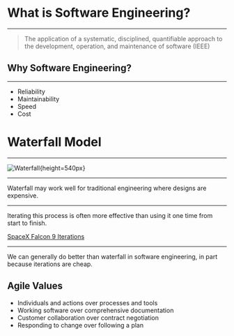 What is Software Engineering?
=============================

---

> The application of a systematic, disciplined, quantifiable approach to the development, operation, and maintenance of software (IEEE)

Why Software Engineering?
-------------------------

---

- Reliability
- Maintainability
- Speed
- Cost

Waterfall Model
===============

---

![Waterfall](https://upload.wikimedia.org/wikipedia/commons/e/e2/Waterfall_model.svg){height=540px}

---

Waterfall may work well for traditional engineering where designs are expensive.

---

Iterating this process is often more effective than using it one time from start to finish.

[SpaceX Falcon 9 Iterations](https://www.youtube.com/watch?v=bvim4rsNHkQ)

---

We can generally do better than waterfall in software engineering, in part because iterations are cheap.

Agile Values
------------

- Individuals and actions over processes and tools
- Working software over comprehensive documentation
- Customer collaboration over contract negotiation
- Responding to change over following a plan
